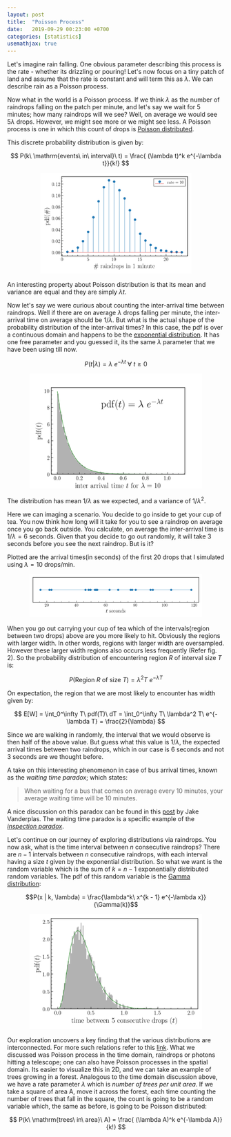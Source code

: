 ```yaml
---
layout: post
title:  "Poisson Process"
date:   2019-09-29 00:23:00 +0700
categories: [statistics]
usemathjax: true
---
```


Let's imagine rain falling. One obvious parameter describing this process is the rate - whether its drizzling or pouring! Let's now focus on a tiny patch of land and assume that the rate is constant and will term this as $\lambda$. We can describe rain as a Poisson process.

Now what in the world is a Poisson process. If we think $\lambda$ as the number of raindrops falling on the patch per minute, and let's say we wait for 5 minutes; how many raindrops will we see? Well, on average we would see $5\lambda$ drops. However, we might see more or we might see less. A Poisson process is one in which this count of drops is [Poisson distributed](https://en.wikipedia.org/wiki/Poisson_distribution).

This discrete probability distribution is given by:

$$
P(k\ \mathrm{events\ in\ interval}\ t) = \frac{ (\lambda t)^k e^{-\lambda t}}{k!}
$$

<!-- ![composite](/static/img/poisson.png =100x20){:class="img-responsive"} -->
<p align="center">
  <img src="/static/img/poisson.png" width="350"/>
</p>

An interesting property about Poisson distribution is that its mean and variance are equal and they are simply $\lambda t$.

Now let's say we were curious about counting the inter-arrival time between raindrops. Well if there are on average $\lambda$ drops falling per minute, the inter-arrival time on average should be $1/\lambda$. But what is the actual shape of the probability distribution of the inter-arrival times? In this case, the pdf is over a continuous domain and happens to be the [exponential distribution](https://en.wikipedia.org/wiki/Exponential_distribution). It has one free parameter and you guessed it, its the same $\lambda$ parameter that we have been using till now.


$$P(t|\lambda) = \lambda\ e^{-\lambda t}\ \forall\ t \ge 0$$


<p align="center">
  <img src="/static/img/exponential.png" width="400"/>
</p>

The distribution has mean $1/\lambda$ as we expected, and a variance of $1/\lambda^2$.

Here we can imaging a scenario. You decide to go inside to get your cup of tea. You now think how long will it take for you to see a raindrop on average once you go back outside. You calculate, on average the inter-arrival time is $1/\lambda = 6$ seconds. Given that you decide to go out randomly, it will take 3 seconds before you see the next raindrop. But is it?

Plotted are the arrival times(in seconds) of the first 20 drops that I simulated using $\lambda=10\ \mathrm{drops/min}$.

<p align="center">
  <img src="/static/img/drops.png" width="400"/>
</p>

When you go out carrying your cup of tea which of the intervals(region between two drops) above are you more likely to hit. Obviously the regions with larger width. In other words, regions with larger width are oversampled. However these larger width regions also occurs less frequently (Refer fig. 2). So the probability distribution of encountering region $R$ of interval size $T$ is:

$$
P(\mathrm{Region}\ R\ \mathrm{of\ size}\ T) = \lambda^2 T\ e^{-\lambda T}
$$

On expectation, the region that we are most likely to encounter has width given by:

$$
E[W] = \int_0^\infty T\ pdf(T)\ dT = \int_0^\infty T\ \lambda^2 T\ e^{-\lambda T} = \frac{2}{\lambda}
$$

Since we are walking in randomly, the interval that we would observe is then half of the above value. But guess what this value is $1 / \lambda$, the expected arrival times between two raindrops, which in our case is 6 seconds and not 3 seconds are we thought before.

A take on this interesting phenomenon in case of bus arrival times, known as the *waiting time paradox*; which states:

<blockquote>
  When waiting for a bus that comes on average every 10 minutes, your average waiting time will be 10 minutes.
</blockquote>

A nice discussion on this paradox can be found in this [post](https://jakevdp.github.io/blog/2018/09/13/waiting-time-paradox/) by Jake Vanderplas. The waiting time paradox is a specific example of the [*inspection paradox*](https://towardsdatascience.com/the-inspection-paradox-is-everywhere-2ef1c2e9d709).

Let's continue on our journey of exploring distributions via raindrops. You now ask, what is the time interval between $n$ consecutive raindrops? There are $n-1$ intervals between $n$ consecutive raindrops, with each interval having a size $t$ given by the exponential distribution. So what we want is the random variable which is the sum of $k = n-1$ exponentially distributed random variables. The pdf of this random variable is the [Gamma distribution](https://en.wikipedia.org/wiki/Gamma_distribution):

$$P(x | k, \lambda) = \frac{\lambda^k\ x^{k - 1} e^{-\lambda x}}{\Gamma(k)}$$

<p align="center">
  <img src="/static/img/gamma.png" width="400"/>
</p>

Our exploration uncovers a key finding that the various distributions are interconnected. For more such relations refer to this [link](https://en.wikipedia.org/wiki/Relationships_among_probability_distributions). What we discussed was Poisson process in the time domain, raindrops or photons hitting a telescope; one can also have Poisson processes in the spatial domain. Its easier to visualize this in 2D, and we can take an example of trees growing in a forest. Analogous to the time domain discussion above, we have a rate parameter $\lambda$ which is *number of trees per unit area*. If we take a square of area A, move it across the forest, each time counting the number of trees that fall in the square, the count is going to be a random variable which, the same as before, is going to be Poisson distributed:

$$
P(k\ \mathrm{trees\ in\ area}\ A) = \frac{ (\lambda A)^k e^{-\lambda A}}{k!}
$$

